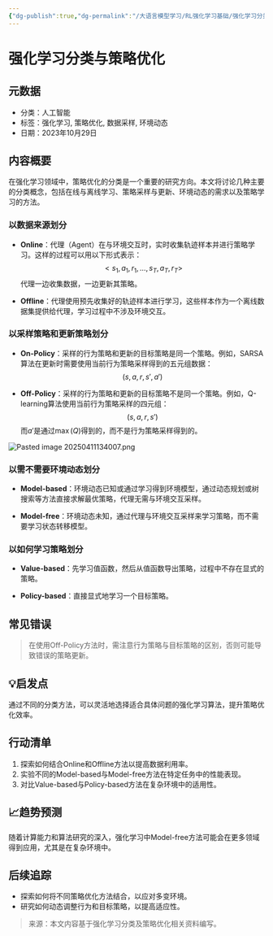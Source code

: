 ```yaml
---
{"dg-publish":true,"dg-permalink":"/大语言模型学习/RL强化学习基础/强化学习分类","dg-home":false,"dg-description":"在此输入笔记的描述","dg-hide":false,"dg-hide-title":false,"dg-show-backlinks":true,"dg-show-local-graph":true,"dg-show-inline-title":true,"dg-pinned":false,"dg-passphrase":"在此输入访问密码","dg-enable-mathjax":false,"dg-enable-mermaid":false,"dg-enable-uml":false,"dg-note-icon":0,"dg-enable-dataview":false,"tags":["NLP"],"permalink":"/大语言模型学习/RL强化学习基础/强化学习分类/","dgShowBacklinks":true,"dgShowLocalGraph":true,"dgShowInlineTitle":true,"dgPassFrontmatter":true,"noteIcon":0,"created":"2025-04-11T13:39:34.492+08:00","updated":"2025-04-11T13:40:09.036+08:00"}
---
```




# 强化学习分类与策略优化

## 元数据
- 分类：人工智能
- 标签：强化学习, 策略优化, 数据采样, 环境动态
- 日期：2023年10月29日


## 内容概要
在强化学习领域中，策略优化的分类是一个重要的研究方向。本文将讨论几种主要的分类概念，包括在线与离线学习、策略采样与更新、环境动态的需求以及策略学习的方法。

### 以数据来源划分
- **Online**：代理（Agent）在与环境交互时，实时收集轨迹样本并进行策略学习。这样的过程可以用以下形式表示：
  $$
  <s_1, a_1, r_1, \ldots, s_T, a_T, r_T>
  $$
  代理一边收集数据，一边更新其策略。
  
- **Offline**：代理使用预先收集好的轨迹样本进行学习，这些样本作为一个离线数据集提供给代理，学习过程中不涉及环境交互。


### 以采样策略和更新策略划分
- **On-Policy**：采样的行为策略和更新的目标策略是同一个策略。例如，SARSA算法在更新时需要使用当前行为策略采样得到的五元组数据：
  $$
  (s, a, r, s', a')
  $$

- **Off-Policy**：采样的行为策略和更新的目标策略不是同一个策略。例如，Q-learning算法使用当前行为策略采样的四元组：
  $$
  (s, a, r, s')
  $$
  而$a'$是通过$\max(Q)$得到的，而不是行为策略采样得到的。

![Pasted image 20250411134007.png](/img/user/%E9%99%84%E4%BB%B6/Pasted%20image%2020250411134007.png)


### 以需不需要环境动态划分
- **Model-based**：环境动态已知或通过学习得到环境模型，通过动态规划或树搜索等方法直接求解最优策略，代理无需与环境交互采样。

- **Model-free**：环境动态未知，通过代理与环境交互采样来学习策略，而不需要学习状态转移模型。


### 以如何学习策略划分
- **Value-based**：先学习值函数，然后从值函数导出策略，过程中不存在显式的策略。

- **Policy-based**：直接显式地学习一个目标策略。


## 常见错误
> 在使用Off-Policy方法时，需注意行为策略与目标策略的区别，否则可能导致错误的策略更新。


## 💡启发点
通过不同的分类方法，可以灵活地选择适合具体问题的强化学习算法，提升策略优化效率。


## 行动清单
1. 探索如何结合Online和Offline方法以提高数据利用率。
2. 实验不同的Model-based与Model-free方法在特定任务中的性能表现。
3. 对比Value-based与Policy-based方法在复杂环境中的适用性。


## 📈趋势预测
随着计算能力和算法研究的深入，强化学习中Model-free方法可能会在更多领域得到应用，尤其是在复杂环境中。


## 后续追踪
- 探索如何将不同策略优化方法结合，以应对多变环境。
- 研究如何动态调整行为和目标策略，以提高适应性。

> 来源：本文内容基于强化学习分类及策略优化相关资料编写。
